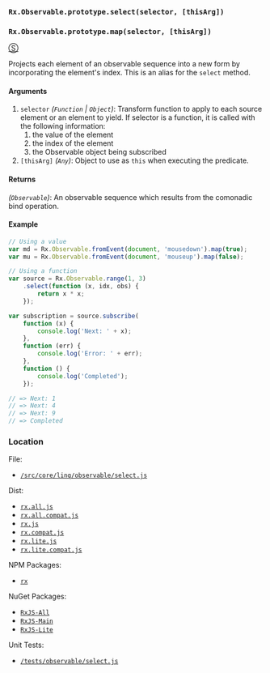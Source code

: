 ### `Rx.Observable.prototype.select(selector, [thisArg])`
### `Rx.Observable.prototype.map(selector, [thisArg])`
[&#x24C8;](https://github.com/Reactive-Extensions/RxJS/blob/master/src/core/linq/observable/select.js "View in source")

Projects each element of an observable sequence into a new form by incorporating the element's index.  This is an alias for the `select` method.

#### Arguments
1. `selector` *(`Function` | `Object`)*:  Transform function to apply to each source element or an element to yield.  If selector is a function, it is called with the following information:
    1. the value of the element
    2. the index of the element
    3. the Observable object being subscribed
2. `[thisArg]` *(`Any`)*: Object to use as `this` when executing the predicate.

#### Returns
*(`Observable`)*: An observable sequence which results from the comonadic bind operation.

#### Example
```js
// Using a value
var md = Rx.Observable.fromEvent(document, 'mousedown').map(true);
var mu = Rx.Observable.fromEvent(document, 'mouseup').map(false);

// Using a function
var source = Rx.Observable.range(1, 3)
    .select(function (x, idx, obs) {
        return x * x;
    });

var subscription = source.subscribe(
    function (x) {
        console.log('Next: ' + x);
    },
    function (err) {
        console.log('Error: ' + err);
    },
    function () {
        console.log('Completed');
    });

// => Next: 1
// => Next: 4
// => Next: 9
// => Completed
```

### Location

File:
- [`/src/core/linq/observable/select.js`](https://github.com/Reactive-Extensions/RxJS/blob/master/src/core/linq/observable/select.js)

Dist:
- [`rx.all.js`](https://github.com/Reactive-Extensions/RxJS/blob/master/dist/rx.all.js)
- [`rx.all.compat.js`](https://github.com/Reactive-Extensions/RxJS/blob/master/dist/rx.all.compat.js)
- [`rx.js`](https://github.com/Reactive-Extensions/RxJS/blob/master/dist/rx.js)
- [`rx.compat.js`](https://github.com/Reactive-Extensions/RxJS/blob/master/dist/rx.compat.js)
- [`rx.lite.js`](https://github.com/Reactive-Extensions/RxJS/blob/master/dist/rx.lite.js)
- [`rx.lite.compat.js`](https://github.com/Reactive-Extensions/RxJS/blob/master/dist/rx.lite.compat.js)

NPM Packages:
- [`rx`](https://www.npmjs.org/package/rx)

NuGet Packages:
- [`RxJS-All`](http://www.nuget.org/packages/RxJS-All/)
- [`RxJS-Main`](http://www.nuget.org/packages/RxJS-Main/)
- [`RxJS-Lite`](http://www.nuget.org/packages/RxJS-Lite/)

Unit Tests:
- [`/tests/observable/select.js`](https://github.com/Reactive-Extensions/RxJS/blob/master/tests/observable/select.js)
